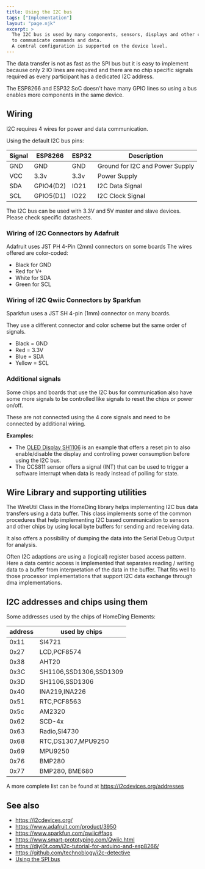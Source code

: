 ```yaml
---
title: Using the I2C bus
tags: ["Implementation"]
layout: "page.njk"
excerpt: >
  The I2C bus is used by many components, sensors, displays and other chips
  to communicate commands and data.
  A central configuration is supported on the device level.
---
```


The data transfer is not as fast as the SPI bus but it is easy to implement
because only 2 IO lines are required and there are no chip specific signals
required as every participant has a dedicated I2C address.

The ESP8266 and ESP32 SoC doesn't have many GPIO lines so using a bus enables more components in the same device.

## Wiring

I2C requires 4 wires for power and data communication.

Using the default I2C bus pins:

| Signal                               | ESP8266   | ESP32 | Description                     |
| ------------------------------------ | --------- | ----- | ------------------------------- |
| <span class="gpio black">GND</span>  | GND       | GND   | Ground for I2C and Power Supply |
| <span class="gpio red">VCC</span>    | 3.3v      | 3.3v  | Power Supply                    |
| <span class="gpio blue">SDA</span>   | GPIO4(D2) | IO21  | I2C Data Signal                 |
| <span class="gpio yellow">SCL</span> | GPIO5(D1) | IO22  | I2C Clock Signal                |

The I2C bus can be used with 3.3V and 5V master and slave devices. Please check specific datasheets.


### Wiring of I2C Connectors by Adafruit

Adafruit uses JST PH 4-Pin (2mm) connectors on some boards
The wires offered are color-coded:

* Black for GND
* Red for V+
* White for SDA
* Green for SCL


### Wiring of I2C Qwiic Connectors by Sparkfun

Sparkfun uses a JST SH 4-pin (1mm) connector on many boards.

They use a different connector and color scheme but the same order of signals.

* Black = GND
* Red = 3.3V
* Blue = SDA
* Yellow = SCL


### Additional signals

Some chips and boards that use the I2C bus for communication also have some more signals to be controlled
like signals to reset the chips or power on/off.

These are not connected using the 4 core signals and need to be connected by additional wiring.

**Examples:**

* The [OLED Display SH1106](/elements/display/sh1106.md) is an example that offers a reset pin
  to also enable/disable the display and controlling power consumption before using the I2C bus.
* The CCS811 sensor offers a signal (INT) that can be used to trigger a software interrupt
  when data is ready instead of polling for state.


## Wire Library and supporting utilities

The WireUtil Class in the HomeDing library helps implementing I2C bus data transfers using a data buffer.  This class
implements some of the common procedures that help implementing I2C based communication to sensors and other chips by
using local byte buffers for sending and receiving data.

It also offers a possibility of dumping the data into the Serial Debug Output for analysis.

Often I2C adaptions are using a (logical) register based access pattern.  Here a data centric access is implemented that
separates reading / writing data to a buffer from interpretation of the data in the buffer.  That fits well to those
processor implementations that support I2C data exchange through dma implementations.


## I2C addresses and chips using them

Some addresses used by the chips of HomeDing Elements:

| address | used by chips          |
| ------- | ---------------------- |
| 0x11    | SI4721                 |
| 0x27    | LCD,PCF8574            |
| 0x38    | AHT20                  |
| 0x3C    | SH1106,SSD1306,SSD1309 |
| 0x3D    | SH1106,SSD1306         |
| 0x40    | INA219,INA226          |
| 0x51    | RTC,PCF8563            |
| 0x5c    | AM2320                 |
| 0x62    | SCD-4x                 |
| 0x63    | Radio,SI4730           |
| 0x68    | RTC,DS1307,MPU9250     |
| 0x69    | MPU9250                |
| 0x76    | BMP280                 |
| 0x77    | BMP280, BME680         |

A more complete list can be found at <https://i2cdevices.org/addresses>


## See also

* <https://i2cdevices.org/>
* <https://www.adafruit.com/product/3950>
* <https://www.sparkfun.com/qwiic#faqs>
* <https://www.smart-prototyping.com/Qwiic.html>
* <https://diyi0t.com/i2c-tutorial-for-arduino-and-esp8266/>
* <https://github.com/technoblogy/i2c-detective>
* [Using the SPI bus](/dev/spi.md)
